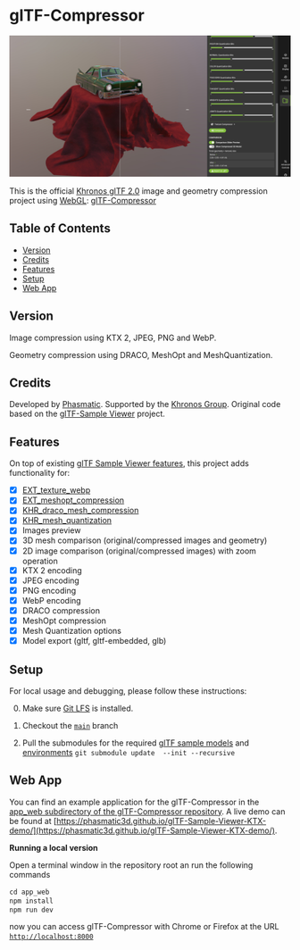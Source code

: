 glTF-Compressor
==============================

[![](assets/images/ToyCar.jpg)](https://phasmatic3d.github.io/glTF-Sample-Viewer-KTX-demo/)

This is the official [Khronos glTF 2.0](https://www.khronos.org/gltf/) image and geometry compression project using [WebGL](https://www.khronos.org/webgl/): [glTF-Compressor](https://phasmatic3d.github.io/glTF-Sample-Viewer-KTX-demo/)



Table of Contents
-----------------

- [Version](#version)
- [Credits](#credits)
- [Features](#features)
- [Setup](#setup)
- [Web App](#web-app)

Version
-------

Image compression using KTX 2, JPEG, PNG and WebP.

Geometry compression using DRACO, MeshOpt and MeshQuantization.

Credits
-------

Developed by [Phasmatic](https://www.phasmatic.com/). Supported by the [Khronos Group](https://www.khronos.org/).
Original code based on the [glTF-Sample Viewer](https://github.com/KhronosGroup/glTF-Sample-Viewer) project. 

Features
--------
On top of existing [glTF Sample Viewer features](https://github.com/KhronosGroup/glTF-Sample-Viewer#features), this project adds functionality for:
- [x] [EXT_texture_webp](https://github.com/KhronosGroup/glTF/tree/main/extensions/2.0/Vendor/EXT_texture_webp)
- [x] [EXT_meshopt_compression](https://github.com/KhronosGroup/glTF/blob/main/extensions/2.0/Vendor/EXT_meshopt_compression/README.md)
- [x] [KHR_draco_mesh_compression](https://github.com/KhronosGroup/glTF/blob/main/extensions/2.0/Khronos/KHR_draco_mesh_compression/README.md)
- [x] [KHR_mesh_quantization](https://github.com/KhronosGroup/glTF/blob/main/extensions/2.0/Khronos/KHR_mesh_quantization/README.md)
- [x] Images preview
- [x] 3D mesh comparison (original/compressed images and geometry)
- [x] 2D image comparison (original/compressed images) with zoom operation
- [x] KTX 2 encoding
- [x] JPEG encoding
- [x] PNG encoding
- [x] WebP encoding
- [x] DRACO compression
- [x] MeshOpt compression
- [x] Mesh Quantization options
- [x] Model export (gltf, gltf-embedded, glb)

Setup
-----

For local usage and debugging, please follow these instructions:

0. Make sure [Git LFS](https://git-lfs.github.com) is installed.

1. Checkout the [`main`](../../tree/main) branch

2. Pull the submodules for the required [glTF sample models](https://github.com/KhronosGroup/glTF-Sample-Models) and [environments](https://github.com/KhronosGroup/glTF-Sample-Environments) `git submodule update  --init --recursive`

Web App
-------

You can find an example application for the glTF-Compressor in the [app_web subdirectory of the glTF-Compressor repository](app_web). A live demo can be found at [https://phasmatic3d.github.io/glTF-Sample-Viewer-KTX-demo/](https://phasmatic3d.github.io/glTF-Sample-Viewer-KTX-demo/).

**Running a local version**

Open a terminal window in the repository root an run the following commands
```
cd app_web
npm install 
npm run dev
```

now you can access glTF-Compressor with Chrome or Firefox at the URL [`http://localhost:8000`](http://localhost:8000)


